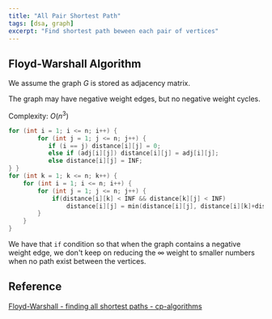 ```yaml
---
title: "All Pair Shortest Path"
tags: [dsa, graph]
excerpt: "Find shortest path beween each pair of vertices"
---
```


## Floyd-Warshall Algorithm
We assume the graph $G$ is stored as adjacency matrix.

The graph may have negative weight edges, but no negative weight cycles.

Complexity: $O(n^3)$
```cpp
for (int i = 1; i <= n; i++) {
        for (int j = 1; j <= n; j++) {
           if (i == j) distance[i][j] = 0;
           else if (adj[i][j]) distance[i][j] = adj[i][j];
           else distance[i][j] = INF;
} }
for (int k = 1; k <= n; k++) {
    for (int i = 1; i <= n; i++) {
        for (int j = 1; j <= n; j++) {
            if(distance[i][k] < INF && distance[k][j] < INF)
                distance[i][j] = min(distance[i][j], distance[i][k]+distance[k][j]);
        }
    }
}
```
We have that `if` condition so that when the graph contains a negative weight edge, we don't keep on reducing the $\infty$ weight to smaller numbers when no path exist between the vertices.

## Reference
[Floyd-Warshall - finding all shortest paths - cp-algorithms](https://cp-algorithms.com/graph/all-pair-shortest-path-floyd-warshall.html)

